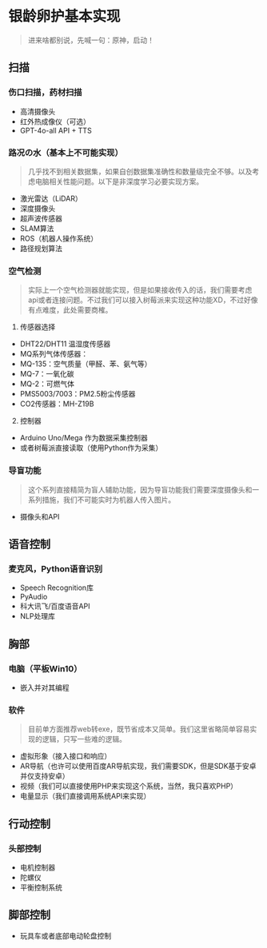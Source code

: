 # 银龄卵护基本实现

> 进来啥都别说，先喊一句：原神，启动！

## 扫描

### 伤口扫描，药材扫描

* 高清摄像头
* 红外热成像仪（可选）
* GPT-4o-all API + TTS

### 路况の水（基本上不可能实现）

> 几乎找不到相关数据集，如果自创数据集准确性和数量级完全不够。以及考虑电脑相关性能问题。以下是非深度学习必要实现方案。

* 激光雷达（LiDAR）
* 深度摄像头
* 超声波传感器
* SLAM算法
* ROS（机器人操作系统）
* 路径规划算法

### 空气检测

> 实际上一个空气检测器就能实现，但是如果接收传入的话，我们需要考虑api或者连接问题。不过我们可以接入树莓派来实现这种功能XD，不过好像有点难度，此处需要商榷。

1. 传感器选择

* DHT22/DHT11 温湿度传感器
* MQ系列气体传感器：
* MQ-135：空气质量（甲醛、苯、氨气等）
* MQ-7：一氧化碳
* MQ-2：可燃气体
* PMS5003/7003：PM2.5粉尘传感器
* CO2传感器：MH-Z19B

2. 控制器

* Arduino Uno/Mega 作为数据采集控制器
* 或者树莓派直接读取（使用Python作为采集）

### 导盲功能

> 这个系列直接精简为盲人辅助功能，因为导盲功能我们需要深度摄像头和一系列措施，我们不可能实时为机器人传入图片。

* 摄像头和API

## 语音控制

### 麦克风，Python语音识别

* Speech Recognition库
* PyAudio
* 科大讯飞/百度语音API
* NLP处理库

## 胸部

### 电脑（平板Win10）

* 嵌入并对其编程

### 软件

> 目前单方面推荐web转exe，既节省成本又简单。我们这里省略简单容易实现的逻辑，只写一些难的逻辑。

* 虚拟形象（接入接口和响应）
* AR导航（也许可以使用百度AR导航实现，我们需要SDK，但是SDK基于安卓并仅支持安卓）
* 视频（我们可以直接使用PHP来实现这个系统，当然，我只喜欢PHP）
* 电量显示（我们直接调用系统API来实现）

## 行动控制

### 头部控制

* 电机控制器
* 陀螺仪
* 平衡控制系统

## 脚部控制

* 玩具车或者底部电动轮盘控制
